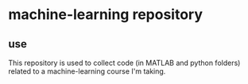 # machine-learning repository

## use

This repository is used to collect code (in MATLAB and python folders)
related to a machine-learning course I'm taking.



